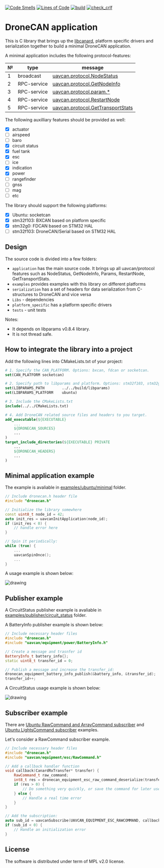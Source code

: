 [![Code Smells](https://sonarcloud.io/api/project_badges/measure?project=PonomarevDA_dronecan_application&metric=code_smells)](https://sonarcloud.io/summary/new_code?id=PonomarevDA_dronecan_application) [![Lines of Code](https://sonarcloud.io/api/project_badges/measure?project=PonomarevDA_dronecan_application&metric=ncloc)](https://sonarcloud.io/summary/new_code?id=PonomarevDA_dronecan_application) [![build](https://github.com/PonomarevDA/dronecan_application/actions/workflows/build.yml/badge.svg)](https://github.com/PonomarevDA/dronecan_application/actions/workflows/build.yml)  [![check_crlf](https://github.com/PonomarevDA/dronecan_application/actions/workflows/check_crlf.yml/badge.svg)](https://github.com/PonomarevDA/dronecan_application/actions/workflows/check_crlf.yml)

# DroneCAN application

This is C library that brings up the [libcanard](https://github.com/dronecan/libcanard), platform specific drivers and serialization together to build a minimal DroneCAN application.

A minimal application includes the following protocol-features:

| № | type      | message  |
| - | --------- | -------- |
| 1 | broadcast | [uavcan.protocol.NodeStatus](https://legacy.uavcan.org/Specification/7._List_of_standard_data_types/#nodestatus) |
| 2 | RPC-service | [uavcan.protocol.GetNodeInfo](https://legacy.uavcan.org/Specification/7._List_of_standard_data_types/#getnodeinfo) |
| 3 | RPC-service | [uavcan.protocol.param.*](https://legacy.uavcan.org/Specification/7._List_of_standard_data_types/#uavcanprotocolparam) |
| 4 | RPC-service | [uavcan.protocol.RestartNode](https://legacy.uavcan.org/Specification/7._List_of_standard_data_types/#restartnode) |
| 5 | RPC-service | [uavcan.protocol.GetTransportStats](https://legacy.uavcan.org/Specification/7._List_of_standard_data_types/#gettransportstats) |

The following auxilliary features should be provided as well:

- [x] actuator
- [ ] airspeed
- [ ] baro
- [x] circuit status
- [x] fuel tank
- [x] esc
- [ ] ice
- [x] indication
- [x] power
- [ ] rangefinder
- [ ] gnss
- [ ] mag
- [ ] etc

The library should support the following platforms:
- [x] Ubuntu: socketcan
- [x] stm32f103: BXCAN based on platform specific
- [x] stm32g0: FDCAN based on STM32 HAL
- [ ] stm32f103: DroneCAN/Serial based on STM32 HAL

## Design

The source code is divided into a few folders:

- `application` has the main source code. It brings up all uavcan/protocol features such as NodeStatus, GetNodeInfo, Params, RestartNode, GetTransportStats.
- `examples` provides examples with this library on different platforms
- `serialization` has a set of headers for data serialization from C-structures to DroneCAN and vice versa
- `Libs` - dependencies
- `platform_specific` has a platform specific drivers
- `tests` - unit tests


Notes:
- It depends on libparams v0.8.4 library.
- It is not thread safe.

## How to integrate the library into a project

Add the following lines into CMakeLists.txt of your project:

```cmake
# 1. Specify the CAN_PLATFORM. Options: bxcan, fdcan or socketcan.
set(CAN_PLATFORM socketcan)

# 2. Specify path to libparams and platform. Options: stm32f103, stm32g0b1, ubuntu.
set(LIBPARAMS_PATH        ../../build/libparams)
set(LIBPARAMS_PLATFORM    ubuntu)

# 3. Include the CMakeLists.txt
include(../../CMakeLists.txt)

# 4. Add DroneCAN related source files and headers to you target.
add_executable(${EXECUTABLE}
    ...
    ${DRONECAN_SOURCES}
    ...
)
target_include_directories(${EXECUTABLE} PRIVATE
    ...
    ${DRONECAN_HEADERS}
    ...
)
```


## Minimal application example

The example is avaliable in [examples/ubuntu/minimal](examples/ubuntu/minimal/) folder.

```c++
// Include dronecan.h header file
#include "dronecan.h"

// Initialize the library somewhere
const uint8_t node_id = 42;
auto init_res = uavcanInitApplication(node_id);
if (init_res < 0) {
    // handle error here
}

// Spin it periodically:
while (true) {
    ...
    uavcanSpinOnce();
    ...
}
```

A usage example is shown below:

<img src="https://raw.githubusercontent.com/wiki/PonomarevDA/dronecan_application/assets/ubuntu_minimal.gif" alt="drawing">

## Publisher example

A CircuitStatus publisher example is avaliable in [examples/publisher/circuit_status](examples/publisher/circuit_status/) folder.

A BatteryInfo publisher example is shown below:

```c++
// Include necessary header files
#include "dronecan.h"
#include "uavcan/equipment/power/BatteryInfo.h"

// Create a message and trasnfer id
BatteryInfo_t battery_info{};
static uint8_t transfer_id = 0;

// Publish a message and increase the transfer_id:
dronecan_equipment_battery_info_publish(&battery_info, &transfer_id);
transfer_id++;
```

A CircuitStatus usage example is shown below:

<img src="https://raw.githubusercontent.com/wiki/PonomarevDA/dronecan_application/assets/ubuntu_publisher.gif" alt="drawing">

## Subscriber example

There are [Ubuntu RawCommand and ArrayCommand subscriber](examples/ubuntu/subscribers/commands) and [Ubuntu LightsCommand subscriber](examples/ubuntu/subscribers/lights_command) examples.

Let's consider a RawCommand subscriber example.

```c++
// Include necessary header files
#include "dronecan.h"
#include "uavcan/equipment/esc/RawCommand.h"

// Add a callback handler function
void callback(CanardRxTransfer* transfer) {
    RawCommand_t raw_command;
    int8_t res = dronecan_equipment_esc_raw_command_deserialize(transfer, &raw_command);
    if (res > 0) {
        // Do something very quickly, or save the command for later use
    } else {
        // Handle a real time error
    }
}

// Add the subscription:
auto sub_id = uavcanSubscribe(UAVCAN_EQUIPMENT_ESC_RAWCOMMAND, callback);
if (sub_id < 0) {
    // Handle an initialization error
}
```

## License

The software is distributed under term of MPL v2.0 license.
